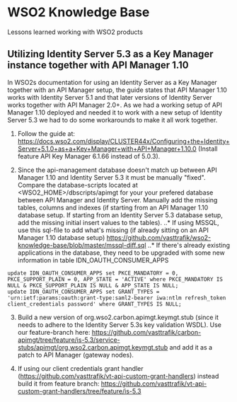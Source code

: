 # WSO2 Knowledge Base
Lessons learned working with WSO2 products

## Utilizing Identity Server 5.3 as a Key Manager instance together with API Manager 1.10
In WSO2s documentation for using an Identity Server as a Key Manager together with an API Manager setup, the guide states that API Manager 1.10 works with Identity Server 5.1 and that later versions of Identity Server works together with API Manager 2.0+.
As we had a working setup of API Manager 1.10 deployed and needed it to work with a new setup of Identity Server 5.3 we had to do some workarounds to make it all work together.

1. Follow the guide at: https://docs.wso2.com/display/CLUSTER44x/Configuring+the+Identity+Server+5.1.0+as+a+Key+Manager+with+API+Manager+1.10.0 (Install feature API Key Manager 6.1.66 instead of 5.0.3).

2. Since the api-management database doesn't match up between API Manager 1.10 and Identity Server 5.3 it must be manually "fixed".
Compare the database-scripts located at <WSO2_HOME>/dbscripts/apimgt for your your prefered database between API Manager and Identity Server. Manually add the missing tables, columns and indexes (if starting from an API Manager 1.10 database setup. If starting from an Identity Server 5.3 database setup, add the missing initial insert values to the tables).
..* If using MSSQL, use this sql-file to add what's missing (if already sitting on an API Manager 1.10 database setup) https://github.com/vasttrafik/wso2-knowledge-base/blob/master/mssql-diff.sql
..* If there's already existing applications in the database, they need to be upgraded with some new information in table IDN_OAUTH_CONSUMER_APPS
```
update IDN_OAUTH_CONSUMER_APPS set PKCE_MANDATORY = 0, PKCE_SUPPORT_PLAIN = 0, APP_STATE = 'ACTIVE' where PKCE_MANDATORY IS NULL & PKCE_SUPPORT_PLAIN IS NULL & APP_STATE IS NULL;
update IDN_OAUTH_CONSUMER_APPS set GRANT_TYPES = 'urn:ietf:params:oauth:grant-type:saml2-bearer iwa:ntlm refresh_token client_credentials password' where GRANT_TYPES IS NULL;
```

3. Build a new version of org.wso2.carbon.apimgt.keymgt.stub (since it needs to adhere to the Identity Server 5.3s key validation WSDL). Use our feature-branch here: https://github.com/vasttrafik/carbon-apimgt/tree/feature/is-5.3/service-stubs/apimgt/org.wso2.carbon.apimgt.keymgt.stub and add it as a patch to API Manager (gateway nodes).

4. If using our client credentials grant handler (https://github.com/vasttrafik/vt-api-custom-grant-handlers) instead build it from feature branch: https://github.com/vasttrafik/vt-api-custom-grant-handlers/tree/feature/is-5.3